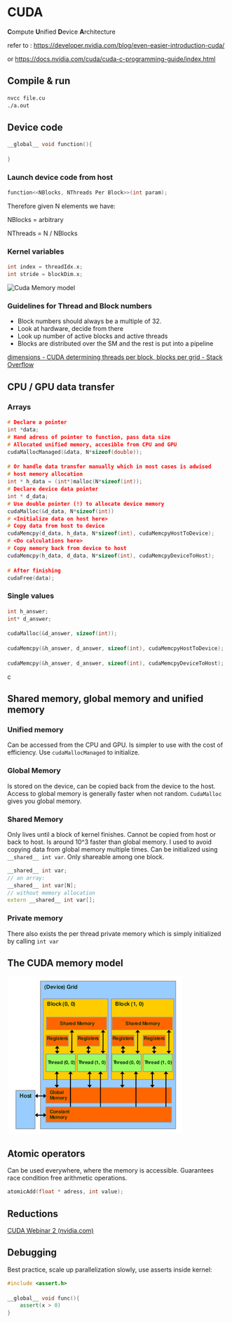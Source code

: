 # CUDA

**C**ompute **U**nified **D**evice **A**rchitecture

refer to : https://developer.nvidia.com/blog/even-easier-introduction-cuda/

or https://docs.nvidia.com/cuda/cuda-c-programming-guide/index.html

## Compile & run

```bash
nvcc file.cu
./a.out
````

## Device code

```c++
__global__ void function(){
	
}
````

### Launch device code from host

````c++
function<<NBlocks, NThreads Per Block>>(int param);
````

Therefore given N elements we have:

NBlocks = arbitrary

NThreads = N / NBlocks

### Kernel variables

````c++
int index = threadIdx.x;
int stride = blockDim.x;
````

![Cuda Memory model](../img/cuda_blocks_threads.png "Cuda Memory Model")

### Guidelines for Thread and Block numbers

- Block numbers should always be a multiple of 32.
- Look at hardware, decide from there
- Look up number of active blocks and active threads
- Blocks are distributed over the SM and the rest is put into a pipeline

[dimensions - CUDA determining threads per block, blocks per grid - Stack Overflow](https://stackoverflow.com/questions/4391162/cuda-determining-threads-per-block-blocks-per-grid)

## CPU / GPU data transfer

### Arrays

````c++
# Declare a pointer
int *data;
# Hand adress of pointer to function, pass data size
# Allocated unified memory, accesible from CPU and GPU
cudaMallocManaged(&data, N*sizeof(double));

# Or handle data transfer manually which in most cases is adwised
# host memory allocation
int * h_data = (int*)malloc(N*sizeof(int));
# Declare device data pointer
int * d_data;
# Use double pointer (!) to allocate device memory
cudaMalloc(&d_data, N*sizeof(int))
# <Initialize data on host here>
# Copy data from host to device
cudaMemcpy(d_data, h_data, N*sizeof(int), cudaMemcpyHostToDevice);
# <Do calculations here>
# Copy memory back from device to host
cudaMemcpy(h_data, d_data, N*sizeof(int), cudaMemcpyDeviceToHost);

# After finishing
cudaFree(data);
````

### Single values

````c++
int h_answer;
int* d_answer;

cudaMalloc(&d_answer, sizeof(int));

cudaMemcpy(&h_answer, d_answer, sizeof(int), cudaMemcpyHostToDevice); 

cudaMemcpy(&h_answer, d_answer, sizeof(int), cudaMemcpyDeviceToHost); 
````

c

## Shared memory, global memory and unified memory

### Unified memory

Can be accessed from the CPU and GPU. Is simpler to use with the cost of efficiency. Use ``cudaMallocManaged`` to initialize. 

### Global Memory

Is stored on the device, can be copied back from the device to the host. Access to global memory is generally faster when not random. ``CudaMalloc`` gives you global memory.

### Shared Memory

Only lives until a block of kernel finishes. Cannot be copied from host or back to host. Is around 10^3 faster than global memory. I used to avoid copying data from global memory multiple times. Can be initialized using ``__shared__ int var``. Only shareable among one block.

```c++
__shared__ int var;
// an array:
__shared__ int var[N];
// without memory allocation
extern __shared__ int var[];
```



### Private memory

There also exists the per thread private memory which is simply initialized by calling ``int var``

## The CUDA memory model

![Cuda Memory model](../img/cuda_memory.png "Cuda Memory Model")

## Atomic operators

Can be used everywhere, where the memory is accessible. Guarantees race condition free arithmetic operations.

````c++
atomicAdd(float * adress, int value);
````

## Reductions

[CUDA Webinar 2 (nvidia.com)](https://developer.download.nvidia.com/assets/cuda/files/reduction.pdf)

## Debugging

Best practice, scale up parallelization slowly, use asserts inside kernel:

````c++
#include <assert.h>

__global__ void func(){
    assert(x > 0)
}
````





